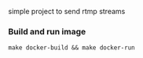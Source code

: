 simple project to send rtmp streams

### Build and run image
`make docker-build && make docker-run`
